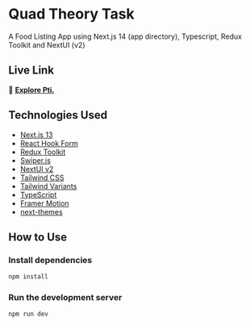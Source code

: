 # Quad Theory Task

A Food Listing App using Next.js 14 (app directory), Typescript, Redux Toolkit and NextUI (v2)

## Live Link

📝 **[Explore Pti.](https://pti-quad-theory.vercel.app/)**

## Technologies Used

- [Next.js 13](https://nextjs.org/docs/getting-started)
- [React Hook Form](https://react-hook-form.com)
- [Redux Toolkit](https://redux-toolkit.js.org)
- [Swiper.js](https://swiperjs.com/swiper-api)
- [NextUI v2](https://nextui.org/)
- [Tailwind CSS](https://tailwindcss.com/)
- [Tailwind Variants](https://tailwind-variants.org)
- [TypeScript](https://www.typescriptlang.org/)
- [Framer Motion](https://www.framer.com/motion/)
- [next-themes](https://github.com/pacocoursey/next-themes)

## How to Use

### Install dependencies

```bash
npm install
```

### Run the development server

```bash
npm run dev
```
